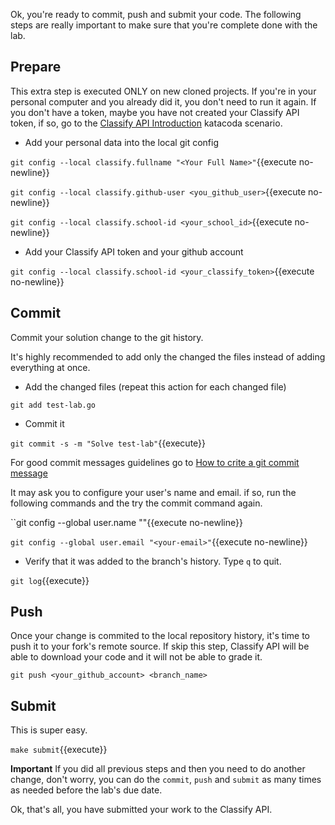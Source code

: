 Ok, you're ready to commit, push and submit your code. The following
steps are really important to make sure that you're complete done with
the lab.

## Prepare

This extra step is executed ONLY on new cloned projects. If you're in your
personal computer and you already did it, you don't need to run it
again. If you don't have a token, maybe you have not created your
Classify API token, if so, go to the [Classify API
Introduction](https://www.katacoda.com/coderssquad/scenarios/classify-intro)
katacoda scenario.

- Add your personal data into the local git config

``git config --local classify.fullname "<Your Full Name>"``{{execute no-newline}}

``git config --local classify.github-user <you_github_user>``{{execute no-newline}}

``git config --local classify.school-id <your_school_id>``{{execute no-newline}}


- Add your Classify API token and your github account

``git config --local classify.school-id <your_classify_token>``{{execute no-newline}}


## Commit

Commit your solution change to the git history.

It's highly recommended to add only the changed the files instead of
adding everything at once.


- Add the changed files (repeat this action for each changed file)

``git add test-lab.go``


- Commit it

``git commit -s -m "Solve test-lab"``{{execute}}

For good commit messages guidelines go to [How to crite a git commit
message](https://chris.beams.io/posts/git-commit/)


It may ask you to configure your user's name and email. if so, run the
following commands and the try the commit command again.

``git config --global user.name "<Full Name>"{{execute no-newline}}

``git config --global user.email "<your-email>"``{{execute no-newline}}


- Verify that it was added to the branch's history. Type `q` to quit.

``git log``{{execute}}


## Push

Once your change is commited to the local repository history, it's
time to push it to your fork's remote source. If skip this step,
Classify API will be able to download your code and it will not be
able to grade it.

``git push <your_github_account> <branch_name>``


## Submit
This is super easy.

``make submit``{{execute}}


**Important**
If you did all previous steps and then you need to do
another change, don't worry, you can do the `commit`, `push` and
`submit` as many times as needed before the lab's due date.

Ok, that's all, you have submitted your work to the Classify API.
